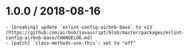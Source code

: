 1.0.0 / 2018-08-16
==================
    - [breaking] update `eslint-config-airbnb-base` to v13 (https://github.com/airbnb/javascript/blob/master/packages/eslint-config-airbnb-base/CHANGELOG.md)
    - [patch] `class-methods-use-this`: set to "off"
